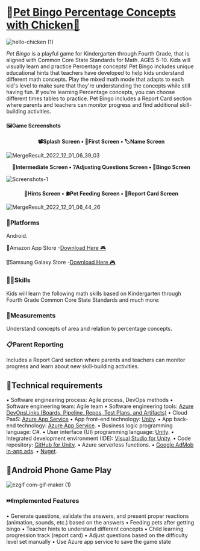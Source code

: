 # 🐤[Pet Bingo Percentage Concepts with Chicken🐣](https://github.com/SreeSnigdha1217/PetBingo-Team9)

![hello-chicken (1)](https://user-images.githubusercontent.com/112828951/200198740-2a709b55-8a41-48ac-8427-f84584c8c057.gif)

*Pet Bingo* is a playful game for Kindergarten through Fourth Grade, that is aligned with Common Core State Standards for Math. AGES 5-10. Kids will visually learn and practice Percentage concepts! Pet Bingo includes unique educational hints that teachers have developed to help kids understand different math concepts. Play the mixed math mode that adapts to each kid's level to make sure that they're understanding the concepts while still having fun. If you're learning Percentage concepts, you can choose different times tables to practice. Pet Bingo includes a Report Card section where parents and teachers can monitor progress and find additional skill-building activities.

#### 🖼️Game Screenshots

<p align="center">
	<strong>
		<a>📽️Splash Screen</a>
		•
		<a>🐣First Screen</a>
		•
		<a>🏷️Name Screen </a>
	</strong>
</p>

![MergeResult_2022_12_01_06_39_03](https://user-images.githubusercontent.com/112828951/205007363-5d18bb4f-dd5d-4ca0-a047-4ddf09589dec.png)
<p align="center">
	<strong>
		<a>🐓Intermediate Screen</a>
		•
		<a>❔Adjusting Questions Screen</a>
		•
		<a>📒Bingo Screen </a>
	</strong>
</p>

![Screenshots-1](https://user-images.githubusercontent.com/112828951/200199080-e98a8624-2b5e-411c-9cec-d2b7eaff0d7c.png)
<p align="center">
	<strong>
		<a>🤔Hints Screen</a>
		•
		<a>⛽Pet Feeding Screen</a>
		•
		<a>🏁Report Card Screen </a>
	</strong>
</p>

![MergeResult_2022_12_01_06_44_26](https://user-images.githubusercontent.com/112828951/205007472-41656ff6-17ac-4c6f-8bcb-84bda17d1ad3.png)

### 📳Platforms

Android.

🏅Amazon App Store -[Download Here 🎮](https://www.amazon.com/dp/B0BN187HC8/ref=sr_1_41?crid=3SEKDXSHYPZGY&keywords=chick+bingo&qid=1669870348&sprefix=chick+bingo%2Caps%2C171&sr=8-41)

🎖️Samsung Galaxy Store -[Download Here 🎮](https://galaxystore.samsung.com/detail/com.DefaultCompany.ChickBingo)

### 🧑‍💻Skills

Kids will learn the following math skills based on Kindergarten through Fourth Grade Common Core State Standards and much more:

### 📐Measurements

Understand concepts of area and relation to percentage concepts.

### 📋Parent Reporting

Includes a Report Card section where parents and teachers can monitor progress and learn about new skill-building activities.

## 🚀Technical requirements

•⁠  ⁠Software engineering process: Agile process, DevOps methods
•⁠  ⁠Software engineering team: Agile team
•⁠  ⁠Software engineering tools: [Azure DevOpsLinks (Boards,  Pipeline, Repos, Test Plans, and Artifacts)](https://dev.azure.com/008087502/Group_3)
•⁠  ⁠Cloud PaaS: [Azure App Service](https://portal.azure.com/#@csusanbernardino.onmicrosoft.com/resource/subscriptions/cc38db8d-436d-4525-84aa-bdfc2adace75/resourceGroups/childbingo_group/providers/Microsoft.Web/sites/childbingo/appServices)
•⁠  ⁠App front-end technology: [Unity](https://unity.com/).
•⁠  ⁠App back-end technology: [Azure App Service](https://portal.azure.com/#@csusanbernardino.onmicrosoft.com/resource/subscriptions/cc38db8d-436d-4525-84aa-bdfc2adace75/resourceGroups/childbingo_group/providers/Microsoft.Web/sites/childbingo/appServices).
•⁠  ⁠Business logic programming language: C#.
•⁠  ⁠User interface (UI) programming language: [Unity](https://unity.com/).
•⁠  ⁠Integrated development environment (IDE): [Visual Studio for Unity](https://visualstudio.microsoft.com/).
•⁠  ⁠Code repository: [GitHub for Unity](https://github.com/SreeSnigdha1217/PetBingo-Team9).
•⁠  ⁠Azure serverless functions.
•⁠  ⁠[Google AdMob in-app ads](https://apps.admob.com/v2/apps/7935358084/overview?_gl=1*bfull8*_ga*MTQ4MDAwMjkyMi4xNjY3MDc4NTk2*_ga_6R1K8XRD9P*MTY2NzQ0NjI0MS41LjAuMTY2NzQ0NjI0MS4wLjAuMA..&_ga=2.48329894.1039732872.1667446242-1480002922.1667078596&_gac=1.86066794.1667231104.CjwKCAjw5P2aBhAlEiwAAdY7dKYAIJPURiLGPL51xTBTGEF1FMUnK-QPuRDSwjxBWS_yw7zJLHbfSxoCO1QQAvD_BwE&pli=1).
•⁠  ⁠[Nuget](https://www.nuget.org/).

## 📱Android Phone Game Play

![ezgif com-gif-maker (1)](https://user-images.githubusercontent.com/112828951/205007226-4c95968a-68ae-412d-b467-f4089a329bc5.gif)

### ⏭️Implemented Features
  
•⁠  ⁠Generate questions, validate the answers, and present proper reactions (animation, sounds, etc.) based on the answers
•⁠  ⁠Feeding pets after getting bingo
•⁠  ⁠Teacher hints to understand different concepts
•⁠  ⁠Child learning progression track (report card)
•⁠  ⁠Adjust questions based on the difficulty level set manually
•⁠  ⁠Use Azure app service to save the game state
